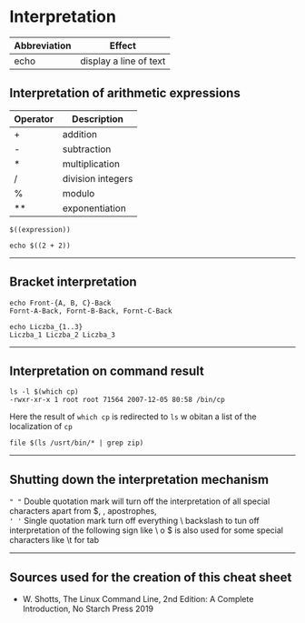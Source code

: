 # Interpretation
| Abbreviation | Effect |
|--------------|--------|
| echo | display a line of text

## Interpretation of arithmetic expressions
| Operator | Description |
|--------------|--------|
| + | addition
| - | subtraction
| * | multiplication
| / | division integers
| % | modulo
| **| exponentiation
````
$((expression))

echo $((2 + 2))
````
___
## Bracket interpretation
````
echo Front-{A, B, C}-Back
Fornt-A-Back, Fornt-B-Back, Fornt-C-Back

echo Liczba_{1..3}
Liczba_1 Liczba_2 Liczba_3
````
____
## Interpretation on command result
````
ls -l $(which cp)
-rwxr-xr-x 1 root root 71564 2007-12-05 80:58 /bin/cp
````
Here the result of `which cp` is redirected to `ls` w obitan a list of the localization of `cp`

````
file $(ls /usrt/bin/* | grep zip)
````
___
## Shutting down the interpretation mechanism
`" "` Double quotation mark will turn off the interpretation of all special characters apart from 
$, \, apostrophes,  
`' '` Single quotation mark turn off everything
\ backslash to tun off interpretation of the following sign like \\ o \$ is also used for some special characters like \t for tab
___
## Sources used for the creation of this cheat sheet
- W. Shotts, The Linux Command Line, 2nd Edition: A Complete Introduction, No Starch Press 2019
